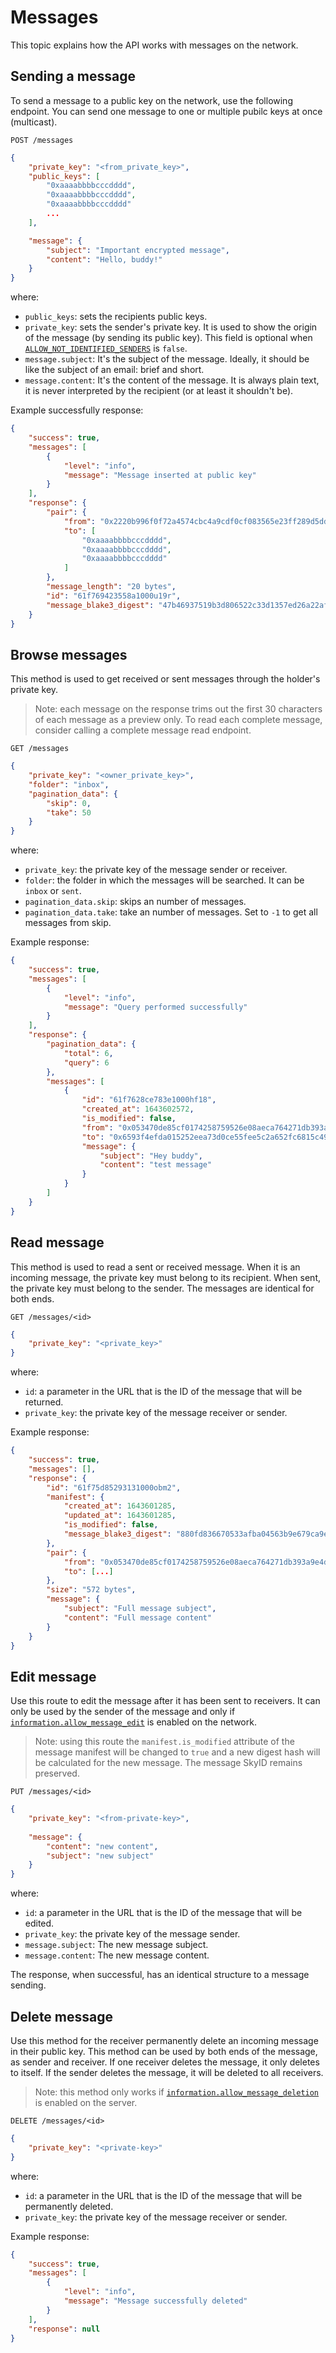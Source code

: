 # Messages

This topic explains how the API works with messages on the network.

## Sending a message

To send a message to a public key on the network, use the following endpoint. You can send one message to one or multiple pubilc keys at once (multicast).

    POST /messages

```json
{
    "private_key": "<from_private_key>",
    "public_keys": [
		"0xaaaabbbbcccdddd",
		"0xaaaabbbbcccdddd",
		"0xaaaabbbbcccdddd"
		...
	],

    "message": {
        "subject": "Important encrypted message",
        "content": "Hello, buddy!"
    }
}
```

where:
- `public_keys`: sets the recipients public keys.
- `private_key`: sets the sender's private key. It is used to show the origin of the message (by sending its public key). This field is optional when [`ALLOW_NOT_IDENTIFIED_SENDERS`](/configuration) is `false`.
- `message.subject`: It's the subject of the message. Ideally, it should be like the subject of an email: brief and short.
- `message.content`: It's the content of the message. It is always plain text, it is never interpreted by the recipient (or at least it shouldn't be).

Example successfully response:

```json
{
	"success": true,
	"messages": [
		{
			"level": "info",
			"message": "Message inserted at public key"
		}
	],
	"response": {
		"pair": {
			"from": "0x2220b996f0f72a4574cbc4a9cdf0cf083565e23ff289d5dd9c808de91ae6238f",
			"to": [
				"0xaaaabbbbcccdddd",
				"0xaaaabbbbcccdddd",
				"0xaaaabbbbcccdddd"
			]
		},
		"message_length": "20 bytes",
		"id": "61f769423558a1000u19r",
		"message_blake3_digest": "47b46937519b3d806522c33d1357ed26a22af7832369eb211719b6f49ec5373b"
	}
}
```

## Browse messages

This method is used to get received or sent messages through the holder's private key.

> Note: each message on the response trims out the first 30 characters of each message as a preview only. To read each complete message, consider calling a complete message read endpoint.

    GET /messages

```json
{
    "private_key": "<owner_private_key>",
    "folder": "inbox",
    "pagination_data": {
        "skip": 0,
        "take": 50
    }
}
```

where:
- `private_key`: the private key of the message sender or receiver.
- `folder`: the folder in which the messages will be searched. It can be `inbox` or `sent`.
- `pagination_data.skip`: skips an number of messages.
- `pagination_data.take`: take an number of messages. Set to `-1` to get all messages from skip.

Example response:

```json
{
	"success": true,
	"messages": [
		{
			"level": "info",
			"message": "Query performed successfully"
		}
	],
	"response": {
		"pagination_data": {
			"total": 6,
			"query": 6
		},
		"messages": [
			{
				"id": "61f7628ce783e1000hf18",
				"created_at": 1643602572,
				"is_modified": false,
				"from": "0x053470de85cf0174258759526e08aeca764271db393a9e4d430455c2da12492b",
				"to": "0x6593f4efda015252eea73d0ce55fee5c2a652fc6815c493b665c0679c60548da",
				"message": {
					"subject": "Hey buddy",
					"content": "test message"
				}
			}
		]
	}
}
```

## Read message

This method is used to read a sent or received message. When it is an incoming message, the private key must belong to its recipient. When sent, the private key must belong to the sender. The messages are identical for both ends.

    GET /messages/<id>

```json
{
    "private_key": "<private_key>"
}
```

where:
- `id`: a parameter in the URL that is the ID of the message that will be returned.
- `private_key`: the private key of the message receiver or sender.

Example response:

```json
{
	"success": true,
	"messages": [],
	"response": {
		"id": "61f75d85293131000obm2",
		"manifest": {
			"created_at": 1643601285,
			"updated_at": 1643601285,
			"is_modified": false,
			"message_blake3_digest": "880fd836670533afba04563b9e679ca9ed53d122e778778675902c29484b58f8"
		},
		"pair": {
			"from": "0x053470de85cf0174258759526e08aeca764271db393a9e4d430455c2da12492b",
			"to": [...]
		},
		"size": "572 bytes",
		"message": {
			"subject": "Full message subject",
			"content": "Full message content"
		}
	}
}
```

## Edit message

Use this route to edit the message after it has been sent to receivers. It can only be used by the sender of the message and only if [`information.allow_message_edit`](/configuration) is enabled on the network.

> Note: using this route the `manifest.is_modified` attribute of the message manifest will be changed to `true` and a new digest hash will be calculated for the new message. The message SkyID remains preserved.

    PUT /messages/<id>

```json
{
	"private_key": "<from-private-key>",
	
	"message": {
		"content": "new content",
		"subject": "new subject"
	}
}
```

where:
- `id`: a parameter in the URL that is the ID of the message that will be edited.
- `private_key`: the private key of the message sender.
- `message.subject`: The new message subject.
- `message.content`: The new message content.

The response, when successful, has an identical structure to a message sending.

## Delete message

Use this method for the receiver permanently delete an incoming message in their public key. This method can be used by both ends of the message, as sender and receiver. If one receiver deletes the message, it only deletes to itself. If the sender deletes the message, it will be deleted to all receivers.

> Note: this method only works if [`information.allow_message_deletion`](/configuration) is enabled on the server.

    DELETE /messages/<id>

```json
{
    "private_key": "<private-key>"
}
```

where:
- `id`: a parameter in the URL that is the ID of the message that will be permanently deleted.
- `private_key`: the private key of the message receiver or sender.

Example response:

```json
{
	"success": true,
	"messages": [
		{
			"level": "info",
			"message": "Message successfully deleted"
		}
	],
	"response": null
}
```